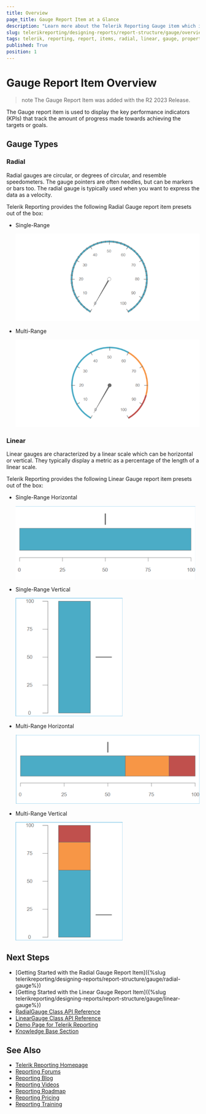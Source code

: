 ```yaml
---
title: Overview
page_title: Gauge Report Item at a Glance
description: "Learn more about the Telerik Reporting Gauge item which is used to display key performance indicators (KPIs) in a single radial or linear gauge and how to arrange its layout and position its content through the supported properties."
slug: telerikreporting/designing-reports/report-structure/gauge/overview
tags: telerik, reporting, report, items, radial, linear, gauge, properties
published: True
position: 1
---
```


# Gauge Report Item Overview

>note The Gauge Report Item was added with the R2 2023 Release.

The Gauge report item is used to display the key performance indicators (KPIs) that track the amount of progress made towards achieving the targets or goals.

## Gauge Types

### Radial

Radial gauges are circular, or degrees of circular, and resemble speedometers. The gauge pointers are often needles, but can be markers or bars too. The radial gauge is typically used when you want to express the data as a velocity.

Telerik Reporting provides the following Radial Gauge report item presets out of the box:

* Single-Range

	![An image of the default look of the Single-Range Radial Gauge](../images/radial-gauge-single-range.png)

* Multi-Range

	![An Image of the default look of the Multi-Range Radial Gauge](../images/radial-gauge-multi-range.png)
	
### Linear

Linear gauges are characterized by a linear scale which can be horizontal or vertical. They typically display a metric as a percentage of the length of a linear scale.

Telerik Reporting provides the following Linear Gauge report item presets out of the box:

* Single-Range Horizontal

	![An image of the default look of the Single-Range Horizontal Linear Gauge](../images/linear-horizontal-gauge-single-range.png)

* Single-Range Vertical

	![An image of the default look of the Single-Range Vertical Linear Gauge](../images/linear-vertical-gauge-single-range.png)

* Multi-Range Horizontal

	![An Image of the default look of the Multi-Range Horizontal Linear Radial Gauge](../images/linear-horizontal-gauge-multi-range.png)

* Multi-Range Vertical

	![An Image of the default look of the Multi-Range Vertical Linear Radial Gauge](../images/linear-vertical-gauge-multi-range.png)

## Next Steps

* [Getting Started with the Radial Gauge Report Item]({%slug telerikreporting/designing-reports/report-structure/gauge/radial-gauge%})
* [Getting Started with the Linear Gauge Report Item]({%slug telerikreporting/designing-reports/report-structure/gauge/linear-gauge%})
* [RadialGauge Class API Reference](/api/Telerik.Reporting.RadialGauge)
* [LinearGauge Class API Reference](/api/Telerik.Reporting.LinearGauge)
* [Demo Page for Telerik Reporting](https://demos.telerik.com/reporting)
* [Knowledge Base Section](/knowledge-base)

## See Also

* [Telerik Reporting Homepage](https://www.telerik.com/products/reporting)
* [Reporting Forums](https://www.telerik.com/forums/reporting)
* [Reporting Blog](https://www.telerik.com/blogs/tag/reporting)
* [Reporting Videos](https://www.telerik.com/videos/reporting)
* [Reporting Roadmap](https://www.telerik.com/support/whats-new/reporting/roadmap)
* [Reporting Pricing](https://www.telerik.com/purchase/individual/reporting)
* [Reporting Training](https://learn.telerik.com/learn/course/external/view/elearning/19/reporting-report-server-training)
